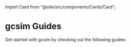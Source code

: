 import Card from "@site/src/components/Cards/Card";

# gcsim Guides

Get started with gcsim by checking out the following guides:

<div class="container">
    <div class="row">
        <div class="col col--6 padding--lg">
            <Card
                title="Building a Simulation from Scratch"
                text="Here we build a basic simulation of a Raiden team from scratch."
                link="/guides/building_a_simulation_basic_tutorial"
            />
        </div>
        <div class="col col--6 padding--lg">
            <Card
                title="Understanding Config Files"
                text="Learn the basic structure behind a gcsim config file."
                link="/guides/understanding_config_files"
            />
        </div>
    </div>
    <div class="row">
        <div class="col col--6 padding--lg">
            <Card
                title="Importing Your Own Characters"
                text="Learn how to import your own characters from Enka.Network or Genshin Optimizer."
                link="/guides/importing_characters"
            />
        </div>
        <div class="col col--6 padding--lg">
            <Card
                title="Importing From Existing Sim"
                text="Learn how to import from an existing simulation either from the database or from another source."
                link="/guides/importing_from_sim"
            />
        </div>
    </div>
    <div class="row">
        <div class="col col--6 padding--lg">
            <Card
                title="Installing the CLI"
                text="Learn how to install the gcsim CLI for more advanced use cases."
                link="/guides/installation"
            />
        </div>
        <div class="col col--6 padding--lg">
            <Card
                title="Using the CLI"
                text="Learn how to use the gcsim CLI to execute a gcsim config."
                link="/guides/using_cli"
            />
        </div>
    </div>
    <div class="row">
        <div class="col col--6 padding--lg">
            <Card
                title="Optimizing Artifact Substats"
                text='Learn how to use the substat optimizer to produce "optimized" substats under KQM standards.'
                link="/guides/substat_optimizer"
            />
        </div>
        <div class="col col--6 padding--lg">
            <Card
                title="Migrating from v0 to v1"
                text="Learn how to migrate your configs to gcsim v1 coming from gcsim v0."
                link="/guides/migration"
            />
        </div>
    </div>
</div>
